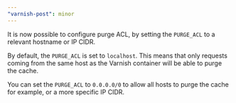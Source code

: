 ```yaml
---
"varnish-post": minor
---
```


It is now possible to configure purge ACL, by setting the `PURGE_ACL` to a relevant hostname or IP CIDR.

By default, the `PURGE_ACL` is set to `localhost`.
This means that only requests coming from the same host as the Varnish container will be able to purge the cache.

You can set the `PURGE_ACL` to `0.0.0.0/0` to allow all hosts to purge the cache for example, or a more specific IP CIDR.
